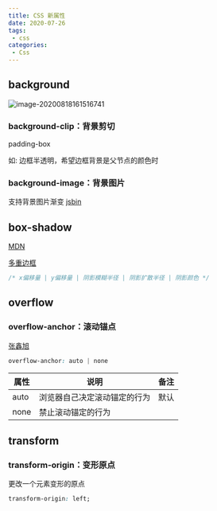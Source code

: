 ```yaml
---
title: CSS 新属性
date: 2020-07-26
tags:
 - css
categories: 
 - Css
---
```


## background

![image-20200818161516741](https://gitee.com/xuyiling/gopic/raw/master/img/20200818161523.png)

### background-clip：背景剪切

padding-box

如: 边框半透明，希望边框背景是父节点的颜色时

### background-image：背景图片

支持背景图片渐变 [jsbin](http://js.jirengu.com/sonabatayu/3/edit)

## box-shadow

[MDN](https://developer.mozilla.org/zh-CN/docs/Web/CSS/box-shadow)

[多重边框](http://js.jirengu.com/qosunoxise/1/edit?html,css,output)

```css
/* x偏移量 | y偏移量 | 阴影模糊半径 | 阴影扩散半径 | 阴影颜色 */
```

## overflow

### overflow-anchor：滚动锚点

[张鑫旭](https://www.zhangxinxu.com/wordpress/2020/08/css-overflow-anchor/?shrink=1)

```css
overflow-anchor: auto | none
```

| 属性 | 说明                         | 备注 |
| ---- | ---------------------------- | ---- |
| auto | 浏览器自己决定滚动锚定的行为 | 默认 |
| none | 禁止滚动锚定的行为           |      |

## transform

### transform-origin：变形原点

更改一个元素变形的原点

```css
transform-origin: left;
```